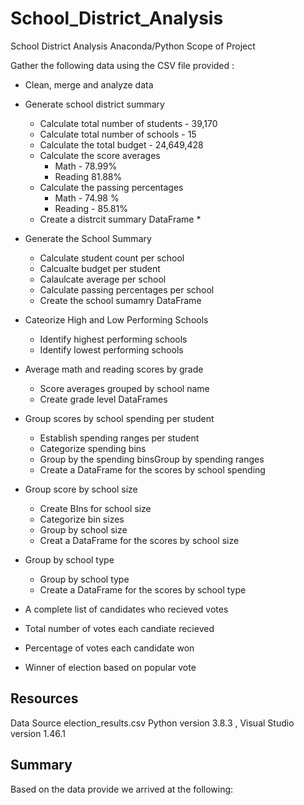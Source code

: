 # School_District_Analysis
School District Analysis Anaconda/Python
Scope of Project 

Gather the following data using the CSV file provided  : 
* Clean, merge and analyze data
* Generate school district summary 
    * Calculate total number of students - 39,170
    * Calculate total number of schools - 15 
    * Calculate the total budget - 24,649,428
    * Calculate the score averages 
        * Math - 78.99%
        * Reading 81.88%
    * Calculate the passing percentages
        * Math - 74.98 %
        * Reading - 85.81%
    * Create a distrcit summary DataFrame
        * 
	
 * Generate the School Summary 
    * Calculate student count per school
    * Calcualte budget per student 
    * Calaulcate average per school
    * Calculate passing percentages per school
    * Create the school sumamry DataFrame
 * Cateorize High and Low Performing Schools 
    * Identify highest performing schools
    * Identify lowest performing schools
 * Average math and reading scores by grade
    * Score averages grouped by school name
    * Create grade level DataFrames 
 * Group scores by school spending per student
    * Establish spending ranges per student
    * Categorize spending bins
    * Group by the spending binsGroup by spending ranges
    * Create a DataFrame for the scores by school spending
 * Group score by school size
    * Create BIns for school size
    * Categorize bin sizes
    * Group by school size
    * Creat a DataFrame for the scores by school size
 * Group by school type
    * Group by school type
    * Create a DataFrame for the scores by school type
    
    
    
    
    
    
* A complete list of candidates who recieved votes
* Total number of votes each candiate recieved
* Percentage of votes each candidate won
* Winner of election based on popular vote

## Resources
Data Source election_results.csv
Python version 3.8.3 , Visual Studio version 1.46.1
## Summary
Based on the data provide we arrived at the following:
